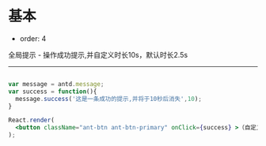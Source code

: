 
# 基本

- order: 4

全局提示 - 操作成功提示,并自定义时长10s，默认时长2.5s

---

````jsx

var message = antd.message;
var success = function(){
  message.success('这是一条成功的提示,并将于10秒后消失',10);
}

React.render(
  <button className="ant-btn ant-btn-primary" onClick={success} >（自定义时长）显示成功提示</button>, document.getElementById('components-message-demo-costomtime')
);

````

